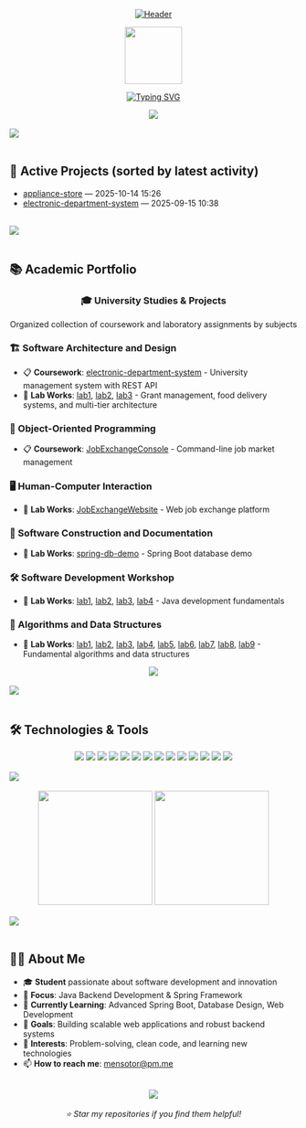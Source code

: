 <div align="center">

[![Header](https://capsule-render.vercel.app/api?type=waving&color=8B5CF6&height=200&section=header&text=Welcome%20to%20My%20Student%20Project%20Portfolio&fontSize=40&fontColor=ffffff&animation=fadeIn&fontAlignY=35&desc=Innovation%20through%20code%20|%20Building%20digital%20solutions&descAlignY=55&descAlign=62)](https://github.com/Gerasha0)
</div>

<div align="center">
  <img src="https://raw.githubusercontent.com/TheDudeThatCode/TheDudeThatCode/master/Assets/Developer.gif" width="100"/>

[![Typing SVG](https://readme-typing-svg.herokuapp.com?font=JetBrains+Mono&weight=600&size=24&pause=1000&color=8B5CF6&center=true&vCenter=true&random=false&width=600&lines=Java+Developer)](https://git.io/typing-svg)
</div>

<div align="center">
  <img src="https://komarev.com/ghpvc/?username=Gerasha0&color=8B5CF6&style=for-the-badge&label=PROFILE+VIEWS"/>

</div>

<br>

<img src="https://user-images.githubusercontent.com/73097560/115834477-dbab4500-a447-11eb-908a-139a6edaec5c.gif">

<br>
<br>

## 🚀 Active Projects (sorted by latest activity)

<!-- PROJECTS_START -->
- [appliance-store](https://github.com/Gerasha0/appliance-store) — 2025-10-14 15:26
- [electronic-department-system](studies/software-architecture-and-design/coursework/electronic-department-system) — 2025-09-15 10:38
<!-- PROJECTS_END -->

<br>

<img src="https://user-images.githubusercontent.com/73097560/115834477-dbab4500-a447-11eb-908a-139a6edaec5c.gif">

<br>
<br>

## 📚 Academic Portfolio

<div align="center">
  <h3>🎓 University Studies & Projects</h3>
  <p>Organized collection of coursework and laboratory assignments by subjects</p>
</div>

### 🏗️ Software Architecture and Design
- 📋 **Coursework**: [electronic-department-system](studies/software-architecture-and-design/coursework/electronic-department-system) - University management system with REST API
- 🔬 **Lab Works**: [lab1](studies/software-architecture-and-design/laboratory-works/lab1), [lab2](studies/software-architecture-and-design/laboratory-works/lab2), [lab3](studies/software-architecture-and-design/laboratory-works/lab3) - Grant management, food delivery systems, and multi-tier architecture

### 🎯 Object-Oriented Programming  
- 📋 **Coursework**: [JobExchangeConsole](studies/object-oriented-programming/coursework/JobExchangeConsole) - Command-line job market management

### 🖥️ Human-Computer Interaction
- 🔬 **Lab Works**: [JobExchangeWebsite](studies/human-computer-interaction/laboratory-works/JobExchangeWebsite) - Web job exchange platform

### 🔧 Software Construction and Documentation
- 🔬 **Lab Works**: [spring-db-demo](studies/software-construction-and-documentation/laboratory-works/spring-db-demo) - Spring Boot database demo

### 🛠️ Software Development Workshop
- 🔬 **Lab Works**: [lab1](studies/software-development-workshop/laboratory-works/lab1), [lab2](studies/software-development-workshop/laboratory-works/lab2), [lab3](studies/software-development-workshop/laboratory-works/lab3), [lab4](studies/software-development-workshop/laboratory-works/lab4) - Java development fundamentals

### 🧮 Algorithms and Data Structures
- 🔬 **Lab Works**: [lab1](studies/algorithms-and-data-structures/laboratory-works/lab1), [lab2](studies/algorithms-and-data-structures/laboratory-works/lab2), [lab3](studies/algorithms-and-data-structures/laboratory-works/lab3), [lab4](studies/algorithms-and-data-structures/laboratory-works/lab4), [lab5](studies/algorithms-and-data-structures/laboratory-works/lab5), [lab6](studies/algorithms-and-data-structures/laboratory-works/lab6), [lab7](studies/algorithms-and-data-structures/laboratory-works/lab7), [lab8](studies/algorithms-and-data-structures/laboratory-works/lab8), [lab9](studies/algorithms-and-data-structures/laboratory-works/lab9) - Fundamental algorithms and data structures

<div align="center">
  <a href="studies/">
    <img src="https://img.shields.io/badge/📚_Browse_All_Studies-8B5CF6?style=for-the-badge&logo=github&logoColor=white"/>
  </a>
</div>


<br>

<img src="https://user-images.githubusercontent.com/73097560/115834477-dbab4500-a447-11eb-908a-139a6edaec5c.gif">

<br>
<br>

## 🛠️ Technologies & Tools

<div align="center">
  <img src="https://img.shields.io/badge/Java-ED8B00?style=for-the-badge&logo=openjdk&logoColor=white"/>
  <img src="https://img.shields.io/badge/Spring%20Boot-6DB33F?style=for-the-badge&logo=springboot&logoColor=white"/>
  <img src="https://img.shields.io/badge/MySQL-4479A1?style=for-the-badge&logo=mysql&logoColor=white"/>
  <img src="https://img.shields.io/badge/Docker-2496ED?style=for-the-badge&logo=docker&logoColor=white"/>
  <img src="https://img.shields.io/badge/Maven-C71A36?style=for-the-badge&logo=apachemaven&logoColor=white"/>
  <img src="https://img.shields.io/badge/JUnit-25A162?style=for-the-badge&logo=junit5&logoColor=white"/>
  <img src="https://img.shields.io/badge/Mockito-25A162?style=for-the-badge&logo=mockito&logoColor=white"/>
  <img src="https://img.shields.io/badge/Hibernate-59666C?style=for-the-badge&logo=hibernate&logoColor=white"/>
  <img src="https://img.shields.io/badge/Swagger-85EA2D?style=for-the-badge&logo=swagger&logoColor=black"/>
  <img src="https://img.shields.io/badge/Git-F05032?style=for-the-badge&logo=git&logoColor=white"/>
  <img src="https://img.shields.io/badge/GitHub-181717?style=for-the-badge&logo=github&logoColor=white"/>
  <img src="https://img.shields.io/badge/Linux-FCC624?style=for-the-badge&logo=linux&logoColor=black"/>
  <img src="https://img.shields.io/badge/HTML5-E34F26?style=for-the-badge&logo=html5&logoColor=white"/>
  <img src="https://img.shields.io/badge/CSS3-1572B6?style=for-the-badge&logo=css3&logoColor=white"/>
</div>

<br>

<img src="https://user-images.githubusercontent.com/73097560/115834477-dbab4500-a447-11eb-908a-139a6edaec5c.gif">

<br>
<br>

<div align="center">
<img src="https://github-readme-stats.vercel.app/api?username=Gerasha0&show_icons=true&theme=dark&bg_color=1e293b&title_color=8B5CF6&icon_color=8B5CF6&text_color=ffffff&border_color=334155&border_radius=10&include_all_commits=true&count_private=true&cache_seconds=1800" height="200"/>

<img src="https://github-readme-stats.vercel.app/api/top-langs/?username=Gerasha0&layout=compact&theme=dark&bg_color=1e293b&title_color=8B5CF6&text_color=ffffff&border_color=334155&border_radius=10&cache_seconds=1800" height="200"/>
</div>

<br>

<img src="https://user-images.githubusercontent.com/73097560/115834477-dbab4500-a447-11eb-908a-139a6edaec5c.gif">

<br>
<br>

## 👨‍💻 About Me

<div align="left">

- 🎓 **Student** passionate about software development and innovation
- 💼 **Focus**: Java Backend Development & Spring Framework
- 🌱 **Currently Learning**: Advanced Spring Boot, Database Design, Web Development
- 🎯 **Goals**: Building scalable web applications and robust backend systems
- 🚀 **Interests**: Problem-solving, clean code, and learning new technologies
- 📫 **How to reach me**: [mensotor@pm.me](mailto:mensotor@pm.me)

</div>

<br>

<div align="center">
  <img src="https://komarev.com/ghpvc/?username=Gerasha0&color=8B5CF6&style=flat-square&label=Profile+Views"/>
  <br><br>
  <i>⭐ Star my repositories if you find them helpful!</i>
</div>
